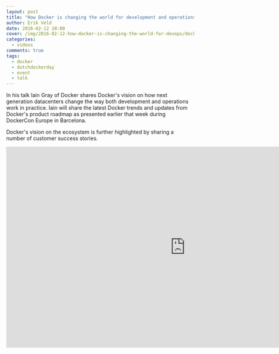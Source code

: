 ```yaml
---
layout: post
title: "How Docker is changing the world for development and operations"
author: Erik Veld
date: 2016-02-12 10:00
cover: /img/2016-02-12-how-docker-is-changing-the-world-for-devops/docker-video.png
categories:
  - videos
comments: true
tags:
  - docker
  - dutchdockerday
  - event
  - talk
---
```

In his talk Iain Gray of Docker shares Docker's vision on how next generation datacenters change the way both development and operations work in practice. Iain will share the latest Docker trends and updates from Docker's product roadmap as presented earlier that week during DockerCon Europe in Barcelona.

Docker's vision on the ecosystem is further highlighted by sharing a number of customer success stories.

<iframe
  width="960"
  height="540"
  src="http://www.youtube.com/embed/-VSneCPGd-A"
  frameborder="0"
  allowfullscreen>
</iframe>
